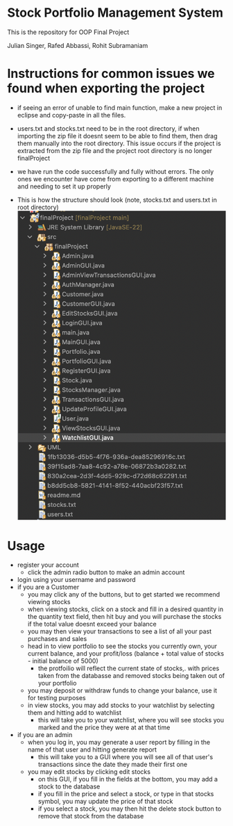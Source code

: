 # Stock Portfolio Management System

This is the repository for OOP Final Project

Julian Singer, Rafed Abbassi, Rohit Subramaniam

# Instructions for common issues we found when exporting the project
* if seeing an error of unable to find main function, make a new project in eclipse and copy-paste in all the files.
* users.txt and stocks.txt need to be in the root directory, if when importing the zip file it doesnt seem to be able to find them, then drag them manually into the root directory. This issue occurs if the project is extracted from the zip file and the project root directory is no longer finalProject
* we have run the code successfully and fully without errors. The only ones we encounter have come from exporting to a different machine and needing to set it up properly

* This is how the structure should look (note, stocks.txt and users.txt in root directory)
![plot](structureExample.png)

# Usage
* register your account
    * click the admin radio button to make an admin account
* login using your username and password
* if you are a Customer
    * you may click any of the buttons, but to get started we recommend viewing stocks
    * when viewing stocks, click on a stock and fill in a desired quantity in the quantity text field, then hit buy and you will purchase the stocks if the total value doesnt exceed your balance
    * you may then view your transactions to see a list of all your past purchases and sales
    * head in to view portfolio to see the stocks you currently own, your current balance, and your profit/loss (balance + total value of stocks - initial balance of 5000)
        * the protfoilio will reflect the current state of stocks,. with prices taken from the databasse and removed stocks being taken out of your portfolio
    * you may deposit or withdraw funds to change your balance, use it for testing purposes
    * in view stocks, you may add stocks to your watchlist by selecting them and hitting add to watchlist
        * this will take you to your watchlist, where you will see stocks you marked and the price they were at at that time
* if you are an admin
    * when you log in, you may generate a user report by filling in the name of that user and hitting generate report
        * this will take you to a GUI where you will see all of that user's transactions since the date they made their first one
    * you may edit stocks by clicking edit stocks
        * on this GUI, if you fill in the fields at the bottom, you may add a stock to the database
        * if you fill in the price and select a stock, or type in that stocks symbol, you may update the price of that stock
        * if you select a stock, you may then hit the delete stock button to remove that stock from the database
